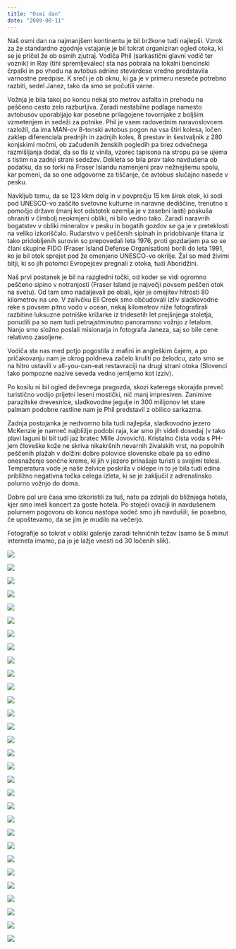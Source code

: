```yaml
---
title: "Osmi dan"
date: "2009-08-11"
---
```


Naš osmi dan na najmanjšem kontinentu je bil bržkone tudi najlepši. Vzrok za že standardno zgodnje vstajanje je bil tokrat organiziran ogled otoka, ki se je pričel že ob osmih zjutraj. Vodiča Phil (sarkastični glavni vodič ter voznik) in Ray (tihi spremljevalec) sta nas pobrala na lokalni bencinski črpalki in po vhodu na avtobus adriine stevardese vredno predstavila varnostne predpise. K sreči je ob oknu, ki ga je v primeru nesreče potrebno razbiti, sedel Janez, tako da smo se počutili varne.

Vožnja je bila takoj po koncu nekaj sto metrov asfalta in prehodu na peščeno cesto zelo razburljiva. Zaradi nestabilne podlage namesto avtobusov uporabljajo kar posebne prilagojene tovornjake z boljšim vzmetenjem in sedeži za potnike. Phil je vsem radovednim naravoslovcem razložil, da ima MAN-ov 8-tonski avtobus pogon na vsa štiri kolesa, ločen zaklep diferenciala prednjih in zadnjih koles, 8 prestav in šestvaljnik z 280 konjskimi močmi, ob začudenih ženskih pogledih pa brez odvečnega razmišljanja dodal, da so tla iz vinila, vzorec tapisona na stropu pa se ujema s tistim na zadnji strani sedežev. Dekleta so bila prav tako navdušena ob podatku, da so torki na Fraser Islandu namenjeni prav nežnejšemu spolu, kar pomeni, da so one odgovorne za tiščanje, če avtobus slučajno nasede v pesku.

Navkljub temu, da se 123 kkm dolg in v povprečju 15 km širok otok, ki sodi pod UNESCO-vo zaščito svetovne kulturne in naravne dediščine, trenutno s pomočjo države (manj kot odstotek ozemlja je v zasebni lasti) poskuša ohraniti v čimbolj neokrnjeni obliki, ni bilo vedno tako. Zaradi naravnih bogatstev v obliki mineralov v pesku in bogatih gozdov se ga je v preteklosti na veliko izkoriščalo. Rudarstvo v peščenih sipinah in pridobivanje titana iz tako pridobljenih surovin so prepovedali leta 1976, proti gozdarjem pa so se člani skupine FIDO (Fraser Island Defense Organisation) borili do leta 1991, ko je bil otok sprejet pod že omenjeno UNESCO-vo okrilje. Žal so med živimi bitji, ki so jih potomci Evropejcev pregnali z otoka, tudi Aboridžini.

Naš prvi postanek je bil na razgledni točki, od koder se vidi ogromno peščeno sipino v notranjosti (Fraser Island je največji povsem peščen otok na svetu). Od tam smo nadaljevali po obali, kjer je omejitev hitrosti 80 kilometrov na uro. V zalivčku Eli Creek smo občudovali izliv sladkovodne reke s povsem pitno vodo v ocean, nekaj kilometrov niže fotografirali razbitine luksuzne potniške križarke iz tridesetih let prejšnjega stoletja, ponudili pa so nam tudi petnajstminutno panoramsno vožnjo z letalom. Nanjo smo složno poslali misionarja in fotografa Janeza, saj so bile cene relativno zasoljene.

Vodiča sta nas med potjo pogostila z mafini in angleškim čajem, a po pričakovanju nam je okrog poldneva začelo kruliti po želodcu, zato smo se na hitro ustavili v all-you-can-eat restavraciji na drugi strani otoka (Slovenci tako pompozne nazive seveda vedno jemljemo kot izziv).

Po kosilu ni bil ogled deževnega pragozda, skozi katerega skorajda preveč turistično vodijo prijetni leseni mostički, nič manj impresiven. Zanimive parazitske drevesnice, sladkovodne jegulje in 300 milijonov let stare palmam podobne rastline nam je Phil predstavil z obilico sarkazma.

Zadnja postojanka je nedvomno bila tudi najlepša, sladkovodno jezero McKenzie je namreč najbližje podobi raja, kar smo jih videli dosedaj (v tako plavi laguni bi bil tudi jaz bratec Mille Jovovich). Kristalno čista voda s PH-jem človeške kože ne skriva nikakršnih nevarnih živalskih vrst, na popolnih peščenih plažah v dolžini dobre polovice slovenske obale pa so edino onesnaženje sončne kreme, ki jih v jezero prinašajo turisti s svojimi telesi. Temperatura vode je naše želvice poskrila v oklepe in to je bila tudi edina približno negativna točka celega izleta, ki se je zaključil z adrenalinsko polurno vožnjo do doma.

Dobre pol ure časa smo izkoristili za tuš, nato pa zdirjali do bližnjega hotela, kjer smo imeli koncert za goste hotela. Po stoječi ovaciji in navdušenem polurnem pogovoru ob koncu nastopa sodeč smo jih navdušili, še posebno, če upoštevamo, da se jim je mudilo na večerjo.

Fotografije so tokrat v obliki galerije zaradi tehničnih težav (samo še 5 minut interneta imamo, pa jo je lažje vnesti od 30 ločenih slik).

[![](/images/avstralija/dsc_9418.jpg)](/images/avstralija/dsc_9418.jpg)

[![](/images/avstralija/dsc_9430.jpg)](/images/avstralija/dsc_9430.jpg)

[![](/images/avstralija/dsc_9448.jpg)](/images/avstralija/dsc_9448.jpg)

[![](/images/avstralija/dsc_9466.jpg)](/images/avstralija/dsc_9466.jpg)

[![](/images/avstralija/dsc_9486.jpg)](/images/avstralija/dsc_9486.jpg)

[![](/images/avstralija/dsc_9489.jpg)](/images/avstralija/dsc_9489.jpg)

[![](/images/avstralija/dsc_9495.jpg)](/images/avstralija/dsc_9495.jpg)

[![](/images/avstralija/dsc_9526.jpg)](/images/avstralija/dsc_9526.jpg)

[![](/images/avstralija/dsc_9533.jpg)](/images/avstralija/dsc_9533.jpg)

[![](/images/avstralija/dsc_9556.jpg)](/images/avstralija/dsc_9556.jpg)

[![](/images/avstralija/dsc_9562.jpg)](/images/avstralija/dsc_9562.jpg)

[![](/images/avstralija/dsc_9570.jpg)](/images/avstralija/dsc_9570.jpg)

[![](/images/avstralija/dsc_9574.jpg)](/images/avstralija/dsc_9574.jpg)

[![](/images/avstralija/dsc_9591.jpg)](/images/avstralija/dsc_9591.jpg)

[![](/images/avstralija/dsc_9608.jpg)](/images/avstralija/dsc_9608.jpg)

[![](/images/avstralija/dsc_9611.jpg)](/images/avstralija/dsc_9611.jpg)

[![](/images/avstralija/dsc_9616.jpg)](/images/avstralija/dsc_9616.jpg)

[![](/images/avstralija/dsc_9659.jpg)](/images/avstralija/dsc_9659.jpg)

[![](/images/avstralija/dsc_9664.jpg)](/images/avstralija/dsc_9664.jpg)

[![](/images/avstralija/dsc_9670.jpg)](/images/avstralija/dsc_9670.jpg)

[![](/images/avstralija/dsc_9686.jpg)](/images/avstralija/dsc_9686.jpg)

[![](/images/avstralija/dsc_9700.jpg)](/images/avstralija/dsc_9700.jpg)

[![](/images/avstralija/dsc_9703.jpg)](/images/avstralija/dsc_9703.jpg)

[![](/images/avstralija/dsc_9708.jpg)](/images/avstralija/dsc_9708.jpg)

[![](/images/avstralija/dsc_9713.jpg)](/images/avstralija/dsc_9713.jpg)

[![](/images/avstralija/dsc_9758.jpg)](/images/avstralija/dsc_9758.jpg)

[![](/images/avstralija/dsc_9769.jpg)](/images/avstralija/dsc_9769.jpg)

[![](/images/avstralija/dsc_9775.jpg)](/images/avstralija/dsc_9775.jpg)

[![](/images/avstralija/dsc_9798.jpg)](/images/avstralija/dsc_9798.jpg)

[![](/images/avstralija/dsc_9820.jpg)](/images/avstralija/dsc_9820.jpg)
